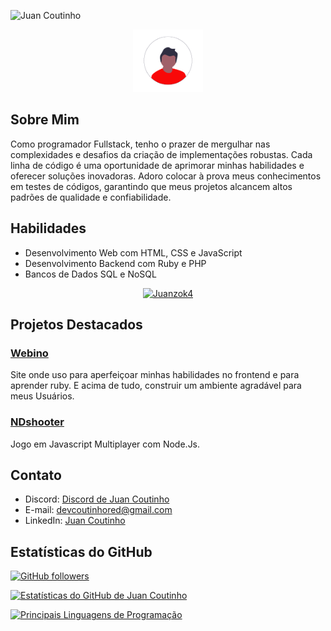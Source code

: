 ![Juan Coutinho](https://readme-typing-svg.herokuapp.com/?color=00bfbf&size=35&center=true&vCenter=true&width=1000&lines=Hello,+My+Name+is+Juan++Coutinho+Dos+Santos+;I'm+17+years+old;I+from+Brasil,;Be+Welcome!+😉)

<div align="center">
  <img src="picture.png" alt="Texto alternativo" height="100px" widht="100px">
</div>

## Sobre Mim

Como programador Fullstack, tenho o prazer de mergulhar nas complexidades e desafios da criação de implementações robustas. Cada linha de código é uma oportunidade de aprimorar minhas habilidades e oferecer soluções inovadoras. Adoro colocar à prova meus conhecimentos em testes de códigos, garantindo que meus projetos alcancem altos padrões de qualidade e confiabilidade.

## Habilidades

- Desenvolvimento Web com HTML, CSS e JavaScript
- Desenvolvimento Backend com Ruby e PHP
- Bancos de Dados SQL e NoSQL

<p align="center">
  <a href="https://github.com/DevJuanzok4/github-readme-streak-stats">
    <img title="🔥 Get streak stats for your profile at git.io/streak-stats" alt="Juanzok4" src="https://github-readme-streak-stats.herokuapp.com/?user=DevJuanzok4&theme=neon"/>
  </a>
</p>

## Projetos Destacados

### [Webino](https://github.com/DevJuanzok4/Site-Projeto-Webino888.Bet)

Site onde uso para aperfeiçoar minhas habilidades no frontend e para aprender ruby. E acima de tudo, construir um ambiente agradável para meus Usuários.

### [NDshooter](https://github.com/DevJuanzok4/NDshooter-Multiplayer-Game)

Jogo em Javascript Multiplayer com Node.Js.

## Contato

- Discord: [Discord de Juan Coutinho](https://discord.gg/bhfyHvA4ms)
- E-mail: devcoutinhored@gmail.com
- LinkedIn: [Juan Coutinho](https://www.linkedin.com/in/juancoutinho/)

## Estatísticas do GitHub

[![GitHub followers](https://img.shields.io/github/followers/DevJuanzok4?label=Follow&style=social)](https://github.com/DevJuanzok4)

<a href="https://github.com/DevJuanzok4/github-readme-stats"><img alt="Estatísticas do GitHub de Juan Coutinho" src="https://github-readme-stats.vercel.app/api?username=DevJuanzok4&show_icons=true&count_private=true&theme=neon" /></a>

<a href="https://github.com/DevJuanzok4/github-readme-stats"><img alt="Principais Linguagens de Programação" src="https://github-readme-stats.vercel.app/api/top-langs/?username=DevJuanzok4&langs_count=8&count_private=true&layout=compact&theme=neon" /></a>
